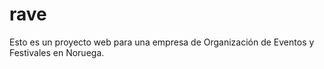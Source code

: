 # rave
Esto es un proyecto web para una empresa de Organización de Eventos y Festivales en Noruega.
